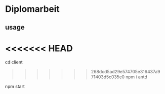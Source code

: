 # Diplomarbeit

## usage

<<<<<<< HEAD
=======
cd client

>>>>>>> 268dcd5ad29e574705e316437a971403d5c035e0
npm i antd

npm start

